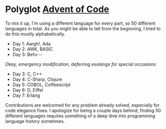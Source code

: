 # Polyglot [Advent of Code](http://adventofcode.com)

To mix it up, I'm using a different language for every part, so 50 different languages in total. As
you might be able to tell from the beginning, I tried to do this mostly alphabetically.

* Day 1: Aargh!, Ada
* Day 2: AWK, BASIC
* Day 3: Befu---

*Okay, emergency modification, deferring esolangs for special occasions*
* Day 3: C, C++
* Day 4: C-Sharp, Clojure
* Day 5: COBOL, Coffeescript
* Day 6: D, Eiffel
* Day 7: Erlang

Contributions are welcomed for any problem already solved, especially for code elegance fixes. I
apologize for being a couple days behind; finding 50 different languages requires something of a deep
dive into programming language history sometimes.
